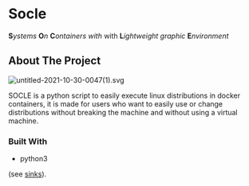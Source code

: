 # Socle

**S***ystems* **O***n* **C***ontainers* *with* with **L***ightweight* *graphic* **E***nvironment*
## About The Project

![untitled-2021-10-30-0047(1).svg](https://i.imgur.com/tPdnQNr.png)

SOCLE is a python script to easily execute linux distributions in docker containers, it is made for users who want to easily use or change distributions without breaking the machine and without using a virtual machine.



### Built With

- python3

(see [sinks](sink-configuration.md)).
